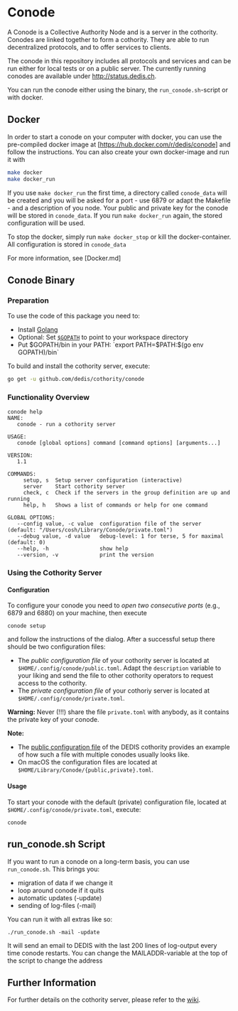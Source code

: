 # Conode

A Conode is a Collective Authority Node and is a server in the cothority.
Conodes are linked together to form a cothority. They are able to run
decentralized protocols, and to offer services to clients.

The conode in this repository includes all protocols and services and can
be run either for local tests or on a public server. The currently running
conodes are available under http://status.dedis.ch.

You can run the conode either using the binary, the `run_conode.sh`-script
or with docker.

## Docker

In order to start a conode on your computer with docker, you can use the
pre-compiled docker image at [https://hub.docker.com/r/dedis/conode] and
follow the instructions. You can also create your own docker-image and
run it with

```bash
make docker
make docker_run
```

If you use `make docker_run` the first time, a directory called `conode_data` will be
created and you will be asked for a port - use 6879 or adapt the Makefile - and a
description of you node. Your public and private key for the conode will be stored
in `conode_data`. If you run `make docker_run` again, the stored configuration will
be used.

To stop the docker, simply run `make docker_stop` or kill the docker-container. All
configuration is stored in `conode_data`

For more information, see [Docker.md]

## Conode Binary

### Preparation

To use the code of this package you need to:

- Install [Golang](https://golang.org/doc/install)
- Optional: Set [`$GOPATH`](https://golang.org/doc/code.html#GOPATH) to point to your workspace directory
- Put $GOPATH/bin in your PATH: `export PATH=$PATH:$(go env GOPATH)/bin`

To build and install the cothority server, execute:

```bash
go get -u github.com/dedis/cothority/conode
```

### Functionality Overview

```
conode help
NAME:
   conode - run a cothority server

USAGE:
   conode [global options] command [command options] [arguments...]

VERSION:
   1.1

COMMANDS:
     setup, s  Setup server configuration (interactive)
     server    Start cothority server
     check, c  Check if the servers in the group definition are up and running
     help, h   Shows a list of commands or help for one command

GLOBAL OPTIONS:
   --config value, -c value  configuration file of the server (default: "/Users/cosh/Library/Conode/private.toml")
   --debug value, -d value   debug-level: 1 for terse, 5 for maximal (default: 0)
   --help, -h                show help
   --version, -v             print the version
```

### Using the Cothority Server

#### Configuration

To configure your conode you need to *open two consecutive ports* (e.g., 6879 and 6880) on your machine, then execute

```
conode setup
```

and follow the instructions of the dialog. After a successful setup there should be two configuration files:

- The *public configuration file* of your cothority server is located at `$HOME/.config/conode/public.toml`. Adapt the `description` variable to your liking and send the file to other cothority operators to request access to the cothority.
- The *private configuration file* of your cothoriy server is located at `$HOME/.config/conode/private.toml`.

**Warning:** Never (!!!) share the file `private.toml` with anybody, as it contains the private key of your conode.

**Note:**

- The [public configuration file](dedis-cothority.toml) of the DEDIS cothority provides an example of how such a file with multiple conodes usually looks like.
- On macOS the configuration files are located at `$HOME/Library/Conode/{public,private}.toml`.

#### Usage

To start your conode with the default (private) configuration file, located at `$HOME/.config/conode/private.toml`, execute:

```
conode
```

## run_conode.sh Script

If you want to run a conode on a long-term basis, you can use `run_conode.sh`. This brings you:

* migration of data if we change it
* loop around conode if it quits
* automatic updates (-update)
* sending of log-files (-mail)

You can run it with all extras like so:

`./run_conode.sh -mail -update`

It will send an email to DEDIS with the last 200 lines of log-output every time conode restarts.
You can change the MAILADDR-variable at the top of the script to change the address

## Further Information

For further details on the cothority server, please refer to the [wiki](https://github.com/dedis/cothority/wiki/Conode).

